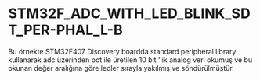 # STM32F_ADC_WITH_LED_BLINK_SDT_PER-PHAL_L-B


Bu örnekte STM32F407 Discovery boardda standard peripheral library kullanarak adc üzerinden pot ile üretilen  10 bit 'lik analog veri okumuş ve bu okunan değer aralığına göre ledler sırayla yakılmış ve söndürülmüştür.
